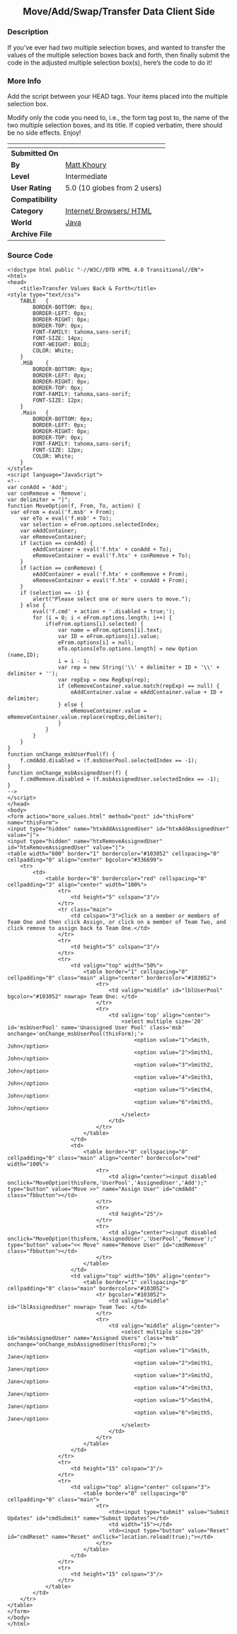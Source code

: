 ﻿<div align="center">

## Move/Add/Swap/Transfer Data Client Side


</div>

### Description

If you&#8217;ve ever had two multiple selection boxes, and wanted to transfer the values of the multiple selection boxes back and forth, then finally submit the code in the adjusted multiple selection box(s), here&#8217;s the code to do it!
 
### More Info
 
Add the script between your HEAD tags. Your items placed into the multiple selection box.

Modify only the code you need to, i.e., the form tag post to, the name of the two multiple selection boxes, and its title. If copied verbatim, there should be no side effects. Enjoy!


<span>             |<span>
---                |---
**Submitted On**   |
**By**             |[Matt Khoury](https://github.com/Planet-Source-Code/PSCIndex/blob/master/ByAuthor/matt-khoury.md)
**Level**          |Intermediate
**User Rating**    |5.0 (10 globes from 2 users)
**Compatibility**  |
**Category**       |[Internet/ Browsers/ HTML](https://github.com/Planet-Source-Code/PSCIndex/blob/master/ByCategory/internet-browsers-html__2-68.md)
**World**          |[Java](https://github.com/Planet-Source-Code/PSCIndex/blob/master/ByWorld/java.md)
**Archive File**   |[](https://github.com/Planet-Source-Code/matt-khoury-move-add-swap-transfer-data-client-side__2-2525/archive/master.zip)





### Source Code

```
<!doctype html public "-//W3C//DTD HTML 4.0 Transitional//EN">
<html>
<head>
	<title>Transfer Values Back & Forth</title>
<style type="text/css">
	TABLE	{
		BORDER-BOTTOM: 0px;
		BORDER-LEFT: 0px;
		BORDER-RIGHT: 0px;
		BORDER-TOP: 0px;
		FONT-FAMILY: tahoma,sans-serif;
		FONT-SIZE: 14px;
		FONT-WEIGHT: BOLD;
		COLOR: White;
	}
	.MSB	{
		BORDER-BOTTOM: 0px;
		BORDER-LEFT: 0px;
		BORDER-RIGHT: 0px;
		BORDER-TOP: 0px;
		FONT-FAMILY: tahoma,sans-serif;
		FONT-SIZE: 12px;
	}
	.Main	{
		BORDER-BOTTOM: 0px;
		BORDER-LEFT: 0px;
		BORDER-RIGHT: 0px;
		BORDER-TOP: 0px;
		FONT-FAMILY: tahoma,sans-serif;
		FONT-SIZE: 12px;
		COLOR: White;
	}
</style>
<script language="JavaScript">
<!--
var conAdd = 'Add';
var conRemove = 'Remove';
var delimiter = "|";
function MoveOption(f, From, To, action) {
 var eFrom = eval('f.msb' + From);
	var eTo = eval('f.msb' + To);
	var selection = eFrom.options.selectedIndex;
	var eAddContainer;
	var eRemoveContainer;
	if (action == conAdd) {
		eAddContainer = eval('f.htx' + conAdd + To);
		eRemoveContainer = eval('f.htx' + conRemove + To);
	}
	if (action == conRemove) {
		eAddContainer = eval('f.htx' + conRemove + From);
		eRemoveContainer = eval('f.htx' + conAdd + From);
	}
	if (selection == -1) {
		alert("Please select one or more users to move.");
	} else {
		eval('f.cmd' + action + '.disabled = true;');
		for (i = 0; i < eFrom.options.length; i++) {
			if(eFrom.options[i].selected) {
				var name = eFrom.options[i].text;
				var ID = eFrom.options[i].value;
				eFrom.options[i] = null;
				eTo.options[eTo.options.length] = new Option (name,ID);
				i = i - 1;
				var rep = new String('\\' + delimiter + ID + '\\' + delimiter + '');
				var repExp = new RegExp(rep);
				if (eRemoveContainer.value.match(repExp) == null) {
					eAddContainer.value = eAddContainer.value + ID + delimiter;
				} else {
					eRemoveContainer.value = eRemoveContainer.value.replace(repExp,delimiter);
				}
			}
		}
	}
}
function onChange_msbUserPool(f) {
	f.cmdAdd.disabled = (f.msbUserPool.selectedIndex == -1);
}
function onChange_msbAssignedUser(f) {
	f.cmdRemove.disabled = (f.msbAssignedUser.selectedIndex == -1);
}
-->
</script>
</head>
<body>
<form action="more_values.html" method="post" id="thisForm" name="thisForm">
<input type="hidden" name="htxAddAssignedUser" id="htxAddAssignedUser" value="|">
<input type="hidden" name="htxRemoveAssignedUser" id="htxRemoveAssignedUser" value="|">
<table width="600" border="1" bordercolor="#103052" cellspacing="0" cellpadding="0" align="center" bgcolor="#336699">
	<tr>
		<td>
			<table border="0" bordercolor="red" cellspacing="0" cellpadding="3" align="center" width="100%">
				<tr>
					<td height="5" colspan="3"/>
				</tr>
				<tr class="main">
					<td colspan="3">Click on a member or members of Team One and then click Assign, or click on a member of Team Two, and click remove to assign back to Team One.</td>
				</tr>
				<tr>
					<td height="5" colspan="3"/>
				</tr>
				<tr>
					<td valign="top" width="50%">
						<table border="1" cellspacing="0" cellpadding="0" class="main" align="center" bordercolor="#103052">
							<tr>
								<td valign="middle" id="lblUserPool" bgcolor="#103052" nowrap> Team One: </td>
							</tr>
							<tr>
								<td valign='top' align="center">
									<select multiple size='20' id='msbUserPool' name='Unassigned User Pool' class='msb' onchange='onChange_msbUserPool(thisForm);'>
										<option value="1">Smith, John</option>
										<option value="2">Smith1, John</option>
										<option value="3">Smith2, John</option>
										<option value="4">Smith3, John</option>
										<option value="5">Smith4, John</option>
										<option value="6">Smith5, John</option>
									</select>
								</td>
							</tr>
						</table>
					</td>
					<td>
						<table border="0" cellspacing="0" cellpadding="0" class="main" align="center" bordercolor="red" width="100%">
							<tr>
								<td align="center"><input disabled onclick="MoveOption(thisForm,'UserPool','AssignedUser','Add');" type="button" value="Move >>" name="Assign User" id="cmdAdd" class="fbbutton"></td>
							</tr>
							<tr>
								<td height="25"/>
							</tr>
							<tr>
								<td align="center"><input disabled onclick="MoveOption(thisForm,'AssignedUser','UserPool','Remove');" type="button" value="<< Move" name="Remove User" id="cmdRemove" class="fbbutton"></td>
							</tr>
						</table>
					</td>
					<td valign="top" width="50%" align="center">
						<table border="1" cellspacing="0" cellpadding="0" class="main" bordercolor="#103052">
							<tr bgcolor="#103052">
								<td valign="middle" id="lblAssignedUser" nowrap> Team Two: </td>
							</tr>
							<tr>
								<td valign="middle" align="center">
									<select multiple size="20" id="msbAssignedUser" name="Assigned Users" class="msb" onchange="onChange_msbAssignedUser(thisForm);">
										<option value="1">Smith, Jane</option>
										<option value="2">Smith1, Jane</option>
										<option value="3">Smith2, Jane</option>
										<option value="4">Smith3, Jane</option>
										<option value="5">Smith4, Jane</option>
										<option value="6">Smith5, Jane</option>
									</select>
								</td>
							</tr>
						</table>
					</td>
				</tr>
				<tr>
					<td height="15" colspan="3"/>
				</tr>
				<tr>
					<td valign="top" align="center" colspan="3">
						<table border="0" cellspacing="0" cellpadding="0" class="main">
							<tr>
								<td><input type="submit" value="Submit Updates" id="cmdSubmit" name="Submit Updates"></td>
								<td width="15"></td>
								<td><input type="button" value="Reset" id="cmdReset" name="Reset" onClick="location.reload(true);"></td>
							</tr>
						</table>
					</td>
				</tr>
				<tr>
					<td height="15" colspan="3"/>
				</tr>
			</table>
		</td>
	</tr>
</table>
</form>
</body>
</html>
```

